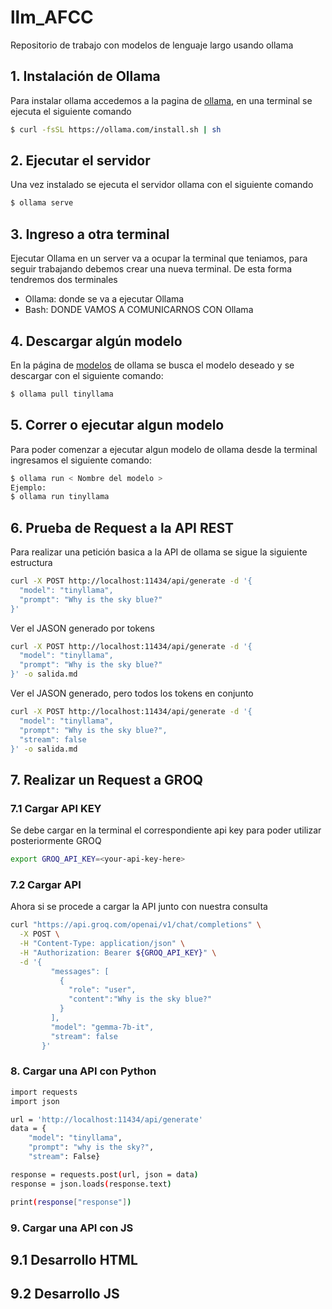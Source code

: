 # llm_AFCC
Repositorio de trabajo con modelos de lenguaje largo usando ollama
## 1. Instalación de Ollama

Para instalar ollama accedemos a la pagina de [ollama](https://ollama.com/download/linux), en una terminal se ejecuta el siguiente comando

````bash
$ curl -fsSL https://ollama.com/install.sh | sh
````
## 2. Ejecutar el servidor

Una vez instalado se ejecuta el servidor ollama con el siguiente comando

````bash
$ ollama serve
````
## 3. Ingreso a otra terminal

Ejecutar Ollama en un server va a ocupar la terminal que teniamos, para seguir trabajando debemos crear una nueva terminal. De esta forma tendremos dos terminales

- Ollama: donde se va a ejecutar Ollama
- Bash: DONDE VAMOS A COMUNICARNOS CON Ollama

## 4. Descargar algún modelo

En la página de [modelos](https://ollama.com/library) de ollama se busca el modelo deseado y se descargar con el siguiente comando:

````bash
$ ollama pull tinyllama
````
## 5. Correr o ejecutar algun modelo
Para poder comenzar a ejecutar algun modelo de ollama desde la terminal ingresamos el siguiente comando:
````bash
$ ollama run < Nombre del modelo >
Ejemplo:
$ ollama run tinyllama
````
## 6. Prueba de Request a la API REST
Para realizar una petición basica a la API de ollama se sigue la siguiente estructura
```` bash
curl -X POST http://localhost:11434/api/generate -d '{
  "model": "tinyllama",
  "prompt": "Why is the sky blue?"
}'
````
Ver el JASON generado por tokens
```` bash
curl -X POST http://localhost:11434/api/generate -d '{
  "model": "tinyllama",
  "prompt": "Why is the sky blue?"
}' -o salida.md
````
Ver el JASON generado, pero todos los tokens en conjunto
````bash
curl -X POST http://localhost:11434/api/generate -d '{
  "model": "tinyllama",
  "prompt": "Why is the sky blue?",
  "stream": false
}' -o salida.md
````
## 7. Realizar un Request a GROQ
### 7.1 Cargar API KEY
Se debe cargar en la terminal el correspondiente api key para poder utilizar posteriormente GROQ
````bash
export GROQ_API_KEY=<your-api-key-here>
````
### 7.2 Cargar API
Ahora si se procede a cargar la API junto con nuestra consulta
````bash
curl "https://api.groq.com/openai/v1/chat/completions" \
  -X POST \
  -H "Content-Type: application/json" \
  -H "Authorization: Bearer ${GROQ_API_KEY}" \
  -d '{
         "messages": [
           {
             "role": "user",
             "content":"Why is the sky blue?"
           }
         ],
         "model": "gemma-7b-it",
         "stream": false
       }'
````
### 8. Cargar una API con Python
````bash
import requests
import json

url = 'http://localhost:11434/api/generate'
data = {
    "model": "tinyllama",
    "prompt": "why is the sky?",
    "stream": False}

response = requests.post(url, json = data)
response = json.loads(response.text)

print(response["response"])
````
 ### 9. Cargar una API con JS
 ## 9.1 Desarrollo HTML 
 ## 9.2 Desarrollo JS